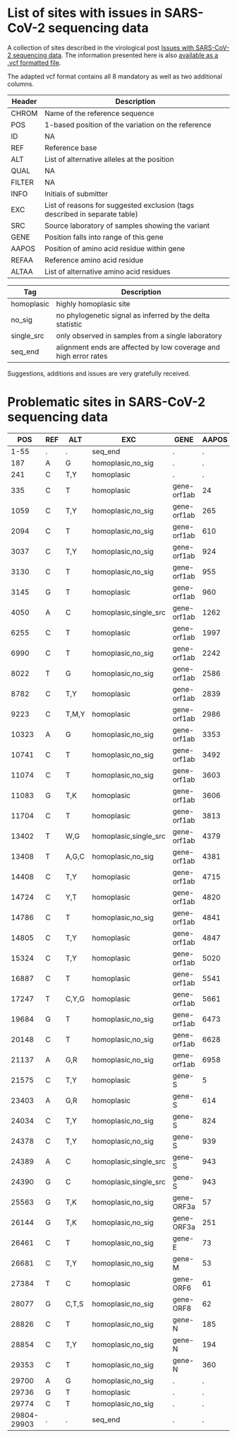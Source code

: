 # List of sites with issues in SARS-CoV-2 sequencing data

A collection of sites described in the virological post [Issues with SARS-CoV-2 sequencing data](http://virological.org/t/issues-with-sars-cov-2-sequencing-data/473).
The information presented here is also [available as a .vcf formatted file](https://github.com/W-L/ProblematicSites_SARS-CoV2/blob/master/problematic_sites_sarsCov2.vcf).

The adapted vcf format contains all 8 mandatory as well as two additional columns.

| Header | Description |
|--------|-------------|
|CHROM   |Name of the reference sequence |
|POS     |1-based position of the variation on the reference |
|ID      | NA |
|REF     | Reference base |
|ALT     | List of alternative alleles at the position |
|QUAL    | NA |
|FILTER  | NA |
|INFO    | Initials of submitter |
|EXC     | List of reasons for suggested exclusion (tags described in separate table) |
|SRC     | Source laboratory of samples showing the variant |
|GENE    | Position falls into range of this gene |
|AAPOS   | Position of amino acid residue within gene |
|REFAA   | Reference amino acid residue |
|ALTAA   | List of alternative amino acid residues |



| Tag | Description |
|------|-------------|
| homoplasic | highly homoplasic site |
| no_sig | no phylogenetic signal as inferred by the delta statistic |
| single_src | only observed in samples from a single laboratory |
| seq_end | alignment ends are affected by low coverage and high error rates |

Suggestions, additions and issues are very gratefully received.


# Problematic sites in SARS-CoV-2 sequencing data
|    POS    |REF| ALT |         EXC         |   GENE    |AAPOS|REFAA|ALTAA|
|-----------|---|-----|---------------------|-----------|-----|-----|-----|
|1-55       |.  |.    |seq_end              |.          |.    |     |     |
|187        |A  |G    |homoplasic,no_sig    |.          |.    |.    |.    |
|241        |C  |T,Y  |homoplasic           |.          |.    |.    |.    |
|335        |C  |T    |homoplasic           |gene-orf1ab|24   |R    |.    |
|1059       |C  |T,Y  |homoplasic,no_sig    |gene-orf1ab|265  |T    |.    |
|2094       |C  |T    |homoplasic,no_sig    |gene-orf1ab|610  |S    |.    |
|3037       |C  |T,Y  |homoplasic,no_sig    |gene-orf1ab|924  |F    |.    |
|3130       |C  |T    |homoplasic,no_sig    |gene-orf1ab|955  |Y    |.    |
|3145       |G  |T    |homoplasic           |gene-orf1ab|960  |L    |.    |
|4050       |A  |C    |homoplasic,single_src|gene-orf1ab|1262 |N    |.    |
|6255       |C  |T    |homoplasic           |gene-orf1ab|1997 |A    |.    |
|6990       |C  |T    |homoplasic,no_sig    |gene-orf1ab|2242 |S    |.    |
|8022       |T  |G    |homoplasic,no_sig    |gene-orf1ab|2586 |V    |.    |
|8782       |C  |T,Y  |homoplasic           |gene-orf1ab|2839 |S    |.    |
|9223       |C  |T,M,Y|homoplasic           |gene-orf1ab|2986 |H    |.    |
|10323      |A  |G    |homoplasic,no_sig    |gene-orf1ab|3353 |K    |.    |
|10741      |C  |T    |homoplasic,no_sig    |gene-orf1ab|3492 |D    |.    |
|11074      |C  |T    |homoplasic,no_sig    |gene-orf1ab|3603 |F    |.    |
|11083      |G  |T,K  |homoplasic           |gene-orf1ab|3606 |L    |.    |
|11704      |C  |T    |homoplasic           |gene-orf1ab|3813 |Y    |.    |
|13402      |T  |W,G  |homoplasic,single_src|gene-orf1ab|4379 |Y    |.    |
|13408      |T  |A,G,C|homoplasic,no_sig    |gene-orf1ab|4381 |C    |.    |
|14408      |C  |T,Y  |homoplasic           |gene-orf1ab|4715 |P    |.    |
|14724      |C  |Y,T  |homoplasic           |gene-orf1ab|4820 |F    |.    |
|14786      |C  |T    |homoplasic,no_sig    |gene-orf1ab|4841 |A    |.    |
|14805      |C  |T,Y  |homoplasic           |gene-orf1ab|4847 |Y    |.    |
|15324      |C  |T,Y  |homoplasic           |gene-orf1ab|5020 |N    |.    |
|16887      |C  |T    |homoplasic           |gene-orf1ab|5541 |Y    |.    |
|17247      |T  |C,Y,G|homoplasic           |gene-orf1ab|5661 |R    |.    |
|19684      |G  |T    |homoplasic,no_sig    |gene-orf1ab|6473 |E    |.    |
|20148      |C  |T    |homoplasic,no_sig    |gene-orf1ab|6628 |F    |.    |
|21137      |A  |G,R  |homoplasic,no_sig    |gene-orf1ab|6958 |K    |.    |
|21575      |C  |T,Y  |homoplasic           |gene-S     |5    |L    |.    |
|23403      |A  |G,R  |homoplasic           |gene-S     |614  |D    |.    |
|24034      |C  |T,Y  |homoplasic,no_sig    |gene-S     |824  |N    |.    |
|24378      |C  |T,Y  |homoplasic,no_sig    |gene-S     |939  |S    |.    |
|24389      |A  |C    |homoplasic,single_src|gene-S     |943  |S    |.    |
|24390      |G  |C    |homoplasic,single_src|gene-S     |943  |S    |.    |
|25563      |G  |T,K  |homoplasic,no_sig    |gene-ORF3a |57   |Q    |.    |
|26144      |G  |T,K  |homoplasic,no_sig    |gene-ORF3a |251  |G    |.    |
|26461      |C  |T    |homoplasic,no_sig    |gene-E     |73   |L    |.    |
|26681      |C  |T,Y  |homoplasic,no_sig    |gene-M     |53   |F    |.    |
|27384      |T  |C    |homoplasic           |gene-ORF6  |61   |D    |.    |
|28077      |G  |C,T,S|homoplasic,no_sig    |gene-ORF8  |62   |V    |.    |
|28826      |C  |T    |homoplasic,no_sig    |gene-N     |185  |R    |.    |
|28854      |C  |T,Y  |homoplasic,no_sig    |gene-N     |194  |S    |.    |
|29353      |C  |T    |homoplasic,no_sig    |gene-N     |360  |Y    |.    |
|29700      |A  |G    |homoplasic,no_sig    |.          |.    |.    |.    |
|29736      |G  |T    |homoplasic           |.          |.    |.    |.    |
|29774      |C  |T    |homoplasic,no_sig    |.          |.    |.    |.    |
|29804-29903|.  |.    |seq_end              |.          |.    |     |     |
